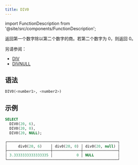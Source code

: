 ```yaml
---
title: DIV0
---
```

import FunctionDescription from '@site/src/components/FunctionDescription';

<FunctionDescription description="引入或更新版本：v1.2.345"/>

返回第一个数字除以第二个数字的商。若第二个数字为 0，则返回 0。

另请参阅：

- [DIV](div.md)
- [DIVNULL](divnull.md)

## 语法

```sql
DIV0(<number1>, <number2>)
```

## 示例

```sql
SELECT
  DIV0(20, 6),
  DIV0(20, 0),
  DIV0(20, NULL);

┌───────────────────────────────────────────────────┐
│     div0(20, 6)    │ div0(20, 0) │ div0(20, null) │
├────────────────────┼─────────────┼────────────────┤
│ 3.3333333333333335 │           0 │ NULL           │
└───────────────────────────────────────────────────┘
```